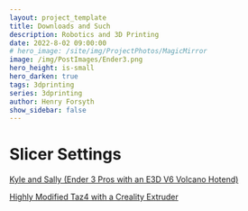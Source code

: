 ```yaml
---
layout: project_template
title: Downloads and Such
description: Robotics and 3D Printing
date: 2022-8-02 09:00:00
# hero_image: /site/img/ProjectPhotos/MagicMirror
image: /img/PostImages/Ender3.png
hero_height: is-small
hero_darken: true
tags: 3dprinting
series: 3dprinting
author: Henry Forsyth
show_sidebar: false
---
```


# Slicer Settings

[Kyle and Sally (Ender 3 Pros with an E3D V6 Volcano Hotend)][1]

[1]: https://forsythcreations.com/downloads/Kyle-Slicer-Profile-PLA.curaprofile

[Highly Modified Taz4 with a Creality Extruder][2]

[2]: https://forsythcreations.com/downloads/Frankie-Slicer-Profile-PLA.curaprofile
